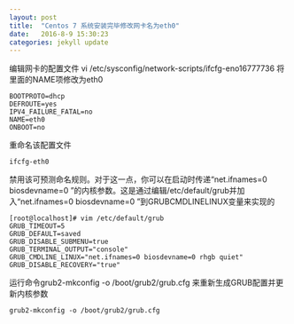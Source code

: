 ```yaml
---
layout: post
title:  "Centos 7 系统安装完毕修改网卡名为eth0"
date:   2016-8-9 15:30:23 
categories: jekyll update
---
```



编辑网卡的配置文件 vi /etc/sysconfig/network-scripts/ifcfg-eno16777736 将里面的NAME项修改为eth0

	BOOTPROTO=dhcp
	DEFROUTE=yes
	IPV4_FAILURE_FATAL=no
	NAME=eth0
	ONBOOT=no

重命名该配置文件

	ifcfg-eth0

禁用该可预测命名规则。对于这一点，你可以在启动时传递“net.ifnames=0 biosdevname=0 ”的内核参数。这是通过编辑/etc/default/grub并加入“net.ifnames=0 biosdevname=0 ”到GRUBCMDLINELINUX变量来实现的

	[root@localhost]# vim /etc/default/grub 
	GRUB_TIMEOUT=5
	GRUB_DEFAULT=saved
	GRUB_DISABLE_SUBMENU=true
	GRUB_TERMINAL_OUTPUT="console"
	GRUB_CMDLINE_LINUX="net.ifnames=0 biosdevname=0 rhgb quiet"
	GRUB_DISABLE_RECOVERY="true"

运行命令grub2-mkconfig -o /boot/grub2/grub.cfg 来重新生成GRUB配置并更新内核参数

	grub2-mkconfig -o /boot/grub2/grub.cfg


